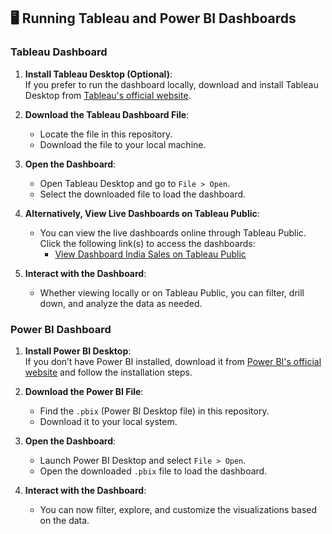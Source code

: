 ## 🖥️ Running Tableau and Power BI Dashboards

### Tableau Dashboard

1. **Install Tableau Desktop (Optional)**:  
   If you prefer to run the dashboard locally, download and install Tableau Desktop from [Tableau's official website](https://www.tableau.com/products/desktop).

2. **Download the Tableau Dashboard File**:  
   - Locate the file in this repository.
   - Download the file to your local machine.

3. **Open the Dashboard**:
   - Open Tableau Desktop and go to `File > Open`.
   - Select the downloaded file to load the dashboard.

4. **Alternatively, View Live Dashboards on Tableau Public**:  
   - You can view the live dashboards online through Tableau Public. Click the following link(s) to access the dashboards:
     - [View Dashboard India Sales on Tableau Public](https://public.tableau.com/app/profile/andrii.kachan/viz/IndiaSales_17352558238910/Dashboard1?publish=yes)

5. **Interact with the Dashboard**:
   - Whether viewing locally or on Tableau Public, you can filter, drill down, and analyze the data as needed.

### Power BI Dashboard

1. **Install Power BI Desktop**:  
   If you don’t have Power BI installed, download it from [Power BI's official website](https://powerbi.microsoft.com/en-us/downloads/) and follow the installation steps.

2. **Download the Power BI File**:  
   - Find the `.pbix` (Power BI Desktop file) in this repository.
   - Download it to your local system.

3. **Open the Dashboard**:
   - Launch Power BI Desktop and select `File > Open`.
   - Open the downloaded `.pbix` file to load the dashboard.

4. **Interact with the Dashboard**:
   - You can now filter, explore, and customize the visualizations based on the data.

